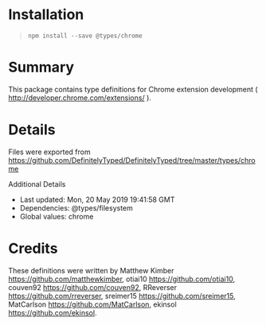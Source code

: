 # Installation
> `npm install --save @types/chrome`

# Summary
This package contains type definitions for Chrome extension development ( http://developer.chrome.com/extensions/ ).

# Details
Files were exported from https://github.com/DefinitelyTyped/DefinitelyTyped/tree/master/types/chrome

Additional Details
 * Last updated: Mon, 20 May 2019 19:41:58 GMT
 * Dependencies: @types/filesystem
 * Global values: chrome

# Credits
These definitions were written by Matthew Kimber <https://github.com/matthewkimber>, otiai10 <https://github.com/otiai10>, couven92 <https://github.com/couven92>, RReverser <https://github.com/rreverser>, sreimer15 <https://github.com/sreimer15>, MatCarlson <https://github.com/MatCarlson>, ekinsol <https://github.com/ekinsol>.
